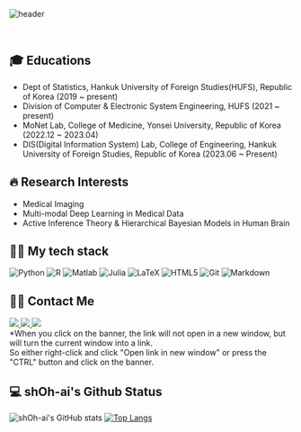 ![header](https://capsule-render.vercel.app/api?type=cylinder&color=auto&height=300&section=header&text=Hello%20there,%20Welcome%20to%20sh.Oh's%20Github%20👋&fontSize=42)

<br />

<h2> 🎓 Educations </h2>

- Dept of Statistics, Hankuk University of Foreign Studies(HUFS), Republic of Korea (2019 ~ present)<Br>
- Division of Computer & Electronic System Engineering, HUFS (2021 ~ present)<Br>
- MoNet Lab, College of Medicine, Yonsei University, Republic of Korea (2022.12 ~ 2023.04)
- DIS(Digital Information System) Lab, College of Engineering,  Hankuk University of Foreign Studies, Republic of Korea (2023.06 ~ Present)

<h2> 🔥 Research Interests </h2>

- Medical Imaging<Br>
- Multi-modal Deep Learning in Medical Data<Br>
- Active Inference Theory & Hierarchical Bayesian Models in Human Brain

<h2> 💪🏻 My tech stack </h2>

![Python](https://img.shields.io/badge/-Python-3776AB?style=for-the-badge&logo=Python&logoColor=white)
![R](https://img.shields.io/badge/-R-276DC3?style=for-the-badge&logo=R&logoColor=white)
![Matlab](https://img.shields.io/badge/MATLAB-R2023a-BLUE.svg)
![Julia](https://img.shields.io/badge/-Julia-9558B2?style=for-the-badge&logo=Julia&logoColor=white)
![LaTeX](https://img.shields.io/badge/latex-%23008080.svg?style=for-the-badge&logo=latex&logoColor=white)
![HTML5](https://img.shields.io/badge/-HTML5-F05032?style=for-the-badge&logo=html5&logoColor=ffffff)
![Git](https://img.shields.io/badge/-Git-F05032?style=for-the-badge&logo=git&logoColor=ffffff)
![Markdown](https://img.shields.io/badge/-Markdown-000000?style=for-the-badge&logo=Markdown&logoColor=white)

<h2> 🤙🏻 Contact Me </h2>

<a href="mailto:shoyangchung@gmail.com" target="_blank">
<img src="https://img.shields.io/badge/-Gmail-EA4335?style=for-the-badge&logo=Gmail&logoColor=white"/>
</a>
<a href="https://sites.google.com/view/seunghunoh/%ED%99%88" target="_blank">
<img src="https://img.shields.io/badge/-Googlesite-34A853?style=for-the-badge&logo=GoogleSheets&logoColor=white"/>
</a>
<a href="https://www.linkedin.com/in/seunghunoh19/" target="_blank">
<img src="https://img.shields.io/badge/-LinkedIn-0A66C2?style=for-the-badge&logo=LinkedIn&logoColor=white"/>
</a>
<Br>
*When you click on the banner, the link will not open in a new window, but will turn the current window into a link. <Br> So either right-click and click "Open link in new window" or press the "CTRL" button and click on the banner.

<h2> 💻 shOh-ai's Github Status </h2>

![shOh-ai's GitHub stats](https://github-readme-stats.vercel.app/api?username=shOh-ai&show_icons=true&theme=radical)
[![Top Langs](https://github-readme-stats.vercel.app/api/top-langs/?username=shOh-ai&layout=compact)](https://github.com/shOh-ai/github-readme-stats)

